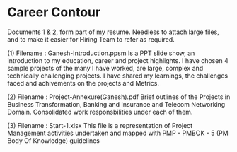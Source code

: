 # Career Contour

Documents 1 & 2, form part of my resume. Needless to attach large files, and to make it easier for Hiring Team to refer as required.

(1) Filename : Ganesh-Introduction.ppsm 
Is a PPT slide show, an introduction to my education, career and project highlights. I have chosen 4 sample projects of the many I have worked, are large, complex and technically challenging projects. I have shared my learnings, the challenges faced and achivements on the projects and Metrics.

(2) Filename : Project-Annexure(Ganesh).pdf
Brief outlines of the Projects in Business Transformation, Banking and Insurance and Telecom Networking Domain.
Consolidated work responsbilities under each of them.

(3) Filename : Start-1.xlsx
This file is a representation of Project Management activities undertaken and mapped with PMP - PMBOK - 5 (PM Body Of Knowledge) guidelines

